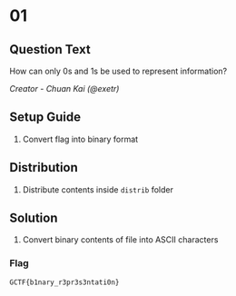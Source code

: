 # 01

## Question Text
How can only 0s and 1s be used to represent information?

*Creator - Chuan Kai (@exetr)*

## Setup Guide
1. Convert flag into binary format

## Distribution
1. Distribute contents inside `distrib` folder

## Solution
1. Convert binary contents of file into ASCII characters
### Flag
`GCTF{b1nary_r3pr3s3ntati0n}`